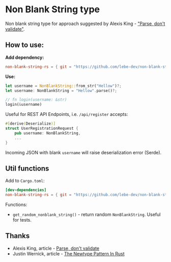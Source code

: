# Non Blank String type

Non blank string type for approach suggested by Alexis King - ["Parse, don't validate"](https://lexi-lambda.github.io/blog/2019/11/05/parse-don-t-validate/).

## How to use:

**Add dependency:**

```toml
non-blank-string-rs = { git = "https://github.com/lebe-dev/non-blank-string-rs", version = "1.0.1" }
```

**Use:**

```rust
let username = NonBlankString::from_str("Hellow")?;
let username: NonBlankString = "Hellow".parse()?;

// fn login(username: &str)
login(&username)
```

Useful for REST API Endpoints, i.e. `/api/register` accepts:

```rust
#[derive(Deserialize)]
struct UserRegistrationRequest {
    pub username: NonBlankString,
    ...
}
```

Incoming JSON with blank `username` will raise deserialization error (Serde).

## Util functions

Add to `Cargo.toml`:

```toml
[dev-dependencies]
non-blank-string-rs = { git = "https://github.com/lebe-dev/non-blank-string-rs", version = "1.0.1", features = ["utils"] }
```

Functions:

- `get_random_nonblank_string()` - return random `NonBlankString`. Useful for tests.


## Thanks

- Alexis King, article - [Parse, don't validate](https://lexi-lambda.github.io/blog/2019/11/05/parse-don-t-validate/)
- Justin Wernick, article - [The Newtype Pattern In Rust](https://www.worthe-it.co.za/blog/2020-10-31-newtype-pattern-in-rust.html)
